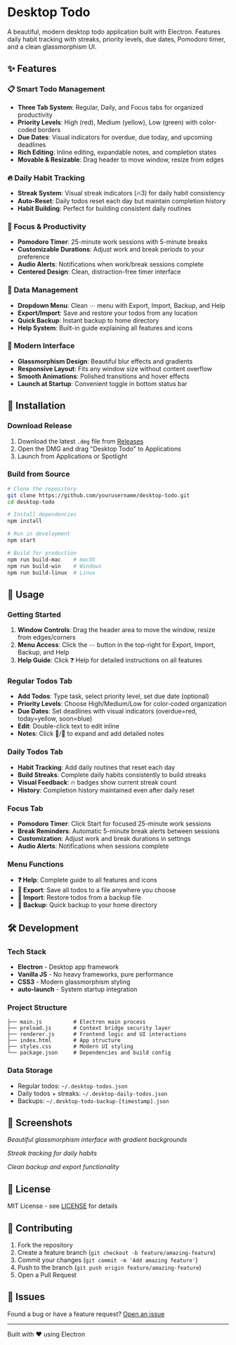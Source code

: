 # Desktop Todo

A beautiful, modern desktop todo application built with Electron. Features daily habit tracking with streaks, priority levels, due dates, Pomodoro timer, and a clean glassmorphism UI.

## ✨ Features

### 📋 **Smart Todo Management**
- **Three Tab System**: Regular, Daily, and Focus tabs for organized productivity
- **Priority Levels**: High (red), Medium (yellow), Low (green) with color-coded borders
- **Due Dates**: Visual indicators for overdue, due today, and upcoming deadlines
- **Rich Editing**: Inline editing, expandable notes, and completion states
- **Movable & Resizable**: Drag header to move window, resize from edges

### 🔥 **Daily Habit Tracking** 
- **Streak System**: Visual streak indicators (🔥3) for daily habit consistency
- **Auto-Reset**: Daily todos reset each day but maintain completion history
- **Habit Building**: Perfect for building consistent daily routines

### 🍅 **Focus & Productivity**
- **Pomodoro Timer**: 25-minute work sessions with 5-minute breaks
- **Customizable Durations**: Adjust work and break periods to your preference
- **Audio Alerts**: Notifications when work/break sessions complete
- **Centered Design**: Clean, distraction-free timer interface

### 💾 **Data Management**
- **Dropdown Menu**: Clean ⋯ menu with Export, Import, Backup, and Help
- **Export/Import**: Save and restore your todos from any location
- **Quick Backup**: Instant backup to home directory
- **Help System**: Built-in guide explaining all features and icons

### 🎨 **Modern Interface**
- **Glassmorphism Design**: Beautiful blur effects and gradients
- **Responsive Layout**: Fits any window size without content overflow
- **Smooth Animations**: Polished transitions and hover effects
- **Launch at Startup**: Convenient toggle in bottom status bar

## 🚀 Installation

### Download Release
1. Download the latest `.dmg` file from [Releases](../../releases)
2. Open the DMG and drag "Desktop Todo" to Applications
3. Launch from Applications or Spotlight

### Build from Source
```bash
# Clone the repository
git clone https://github.com/yourusername/desktop-todo.git
cd desktop-todo

# Install dependencies
npm install

# Run in development
npm start

# Build for production
npm run build-mac    # macOS
npm run build-win    # Windows
npm run build-linux  # Linux
```

## 🎯 Usage

### Getting Started
1. **Window Controls**: Drag the header area to move the window, resize from edges/corners
2. **Menu Access**: Click the ⋯ button in the top-right for Export, Import, Backup, and Help
3. **Help Guide**: Click ❓ Help for detailed instructions on all features

### Regular Todos Tab
- **Add Todos**: Type task, select priority level, set due date (optional)
- **Priority Levels**: Choose High/Medium/Low for color-coded organization
- **Due Dates**: Set deadlines with visual indicators (overdue=red, today=yellow, soon=blue)
- **Edit**: Double-click text to edit inline
- **Notes**: Click 📄/📝 to expand and add detailed notes

### Daily Todos Tab  
- **Habit Tracking**: Add daily routines that reset each day
- **Build Streaks**: Complete daily habits consistently to build streaks
- **Visual Feedback**: 🔥 badges show current streak count
- **History**: Completion history maintained even after daily reset

### Focus Tab
- **Pomodoro Timer**: Click Start for focused 25-minute work sessions
- **Break Reminders**: Automatic 5-minute break alerts between sessions
- **Customization**: Adjust work and break durations in settings
- **Audio Alerts**: Notifications when sessions complete

### Menu Functions
- **❓ Help**: Complete guide to all features and icons
- **💾 Export**: Save all todos to a file anywhere you choose
- **📂 Import**: Restore todos from a backup file
- **🔄 Backup**: Quick backup to your home directory

## 🛠️ Development

### Tech Stack
- **Electron** - Desktop app framework
- **Vanilla JS** - No heavy frameworks, pure performance
- **CSS3** - Modern glassmorphism styling
- **auto-launch** - System startup integration

### Project Structure
```
├── main.js          # Electron main process
├── preload.js       # Context bridge security layer
├── renderer.js      # Frontend logic and UI interactions
├── index.html       # App structure
├── styles.css       # Modern UI styling
└── package.json     # Dependencies and build config
```

### Data Storage
- Regular todos: `~/.desktop-todos.json`
- Daily todos + streaks: `~/.desktop-daily-todos.json` 
- Backups: `~/.desktop-todo-backup-[timestamp].json`

## 🎨 Screenshots

*Beautiful glassmorphism interface with gradient backgrounds*

*Streak tracking for daily habits*

*Clean backup and export functionality*

## 📄 License

MIT License - see [LICENSE](LICENSE) for details

## 🤝 Contributing

1. Fork the repository
2. Create a feature branch (`git checkout -b feature/amazing-feature`)
3. Commit your changes (`git commit -m 'Add amazing feature'`)
4. Push to the branch (`git push origin feature/amazing-feature`)
5. Open a Pull Request

## 🐛 Issues

Found a bug or have a feature request? [Open an issue](../../issues)

---

Built with ❤️ using Electron